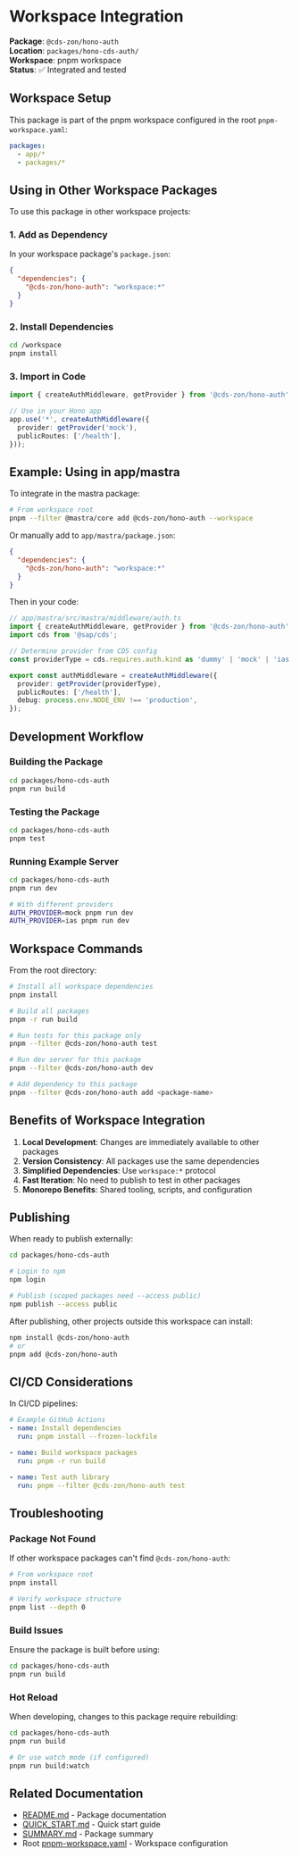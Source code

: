 # Workspace Integration

**Package**: `@cds-zon/hono-auth`  
**Location**: `packages/hono-cds-auth/`  
**Workspace**: pnpm workspace  
**Status**: ✅ Integrated and tested

## Workspace Setup

This package is part of the pnpm workspace configured in the root `pnpm-workspace.yaml`:

```yaml
packages:
  - app/*
  - packages/*
```

## Using in Other Workspace Packages

To use this package in other workspace projects:

### 1. Add as Dependency

In your workspace package's `package.json`:

```json
{
  "dependencies": {
    "@cds-zon/hono-auth": "workspace:*"
  }
}
```

### 2. Install Dependencies

```bash
cd /workspace
pnpm install
```

### 3. Import in Code

```typescript
import { createAuthMiddleware, getProvider } from '@cds-zon/hono-auth';

// Use in your Hono app
app.use('*', createAuthMiddleware({
  provider: getProvider('mock'),
  publicRoutes: ['/health'],
}));
```

## Example: Using in app/mastra

To integrate in the mastra package:

```bash
# From workspace root
pnpm --filter @mastra/core add @cds-zon/hono-auth --workspace
```

Or manually add to `app/mastra/package.json`:

```json
{
  "dependencies": {
    "@cds-zon/hono-auth": "workspace:*"
  }
}
```

Then in your code:

```typescript
// app/mastra/src/mastra/middleware/auth.ts
import { createAuthMiddleware, getProvider } from '@cds-zon/hono-auth';
import cds from '@sap/cds';

// Determine provider from CDS config
const providerType = cds.requires.auth.kind as 'dummy' | 'mock' | 'ias';

export const authMiddleware = createAuthMiddleware({
  provider: getProvider(providerType),
  publicRoutes: ['/health'],
  debug: process.env.NODE_ENV !== 'production',
});
```

## Development Workflow

### Building the Package

```bash
cd packages/hono-cds-auth
pnpm run build
```

### Testing the Package

```bash
cd packages/hono-cds-auth
pnpm test
```

### Running Example Server

```bash
cd packages/hono-cds-auth
pnpm run dev

# With different providers
AUTH_PROVIDER=mock pnpm run dev
AUTH_PROVIDER=ias pnpm run dev
```

## Workspace Commands

From the root directory:

```bash
# Install all workspace dependencies
pnpm install

# Build all packages
pnpm -r run build

# Run tests for this package only
pnpm --filter @cds-zon/hono-auth test

# Run dev server for this package
pnpm --filter @cds-zon/hono-auth dev

# Add dependency to this package
pnpm --filter @cds-zon/hono-auth add <package-name>
```

## Benefits of Workspace Integration

1. **Local Development**: Changes are immediately available to other packages
2. **Version Consistency**: All packages use the same dependencies
3. **Simplified Dependencies**: Use `workspace:*` protocol
4. **Fast Iteration**: No need to publish to test in other packages
5. **Monorepo Benefits**: Shared tooling, scripts, and configuration

## Publishing

When ready to publish externally:

```bash
cd packages/hono-cds-auth

# Login to npm
npm login

# Publish (scoped packages need --access public)
npm publish --access public
```

After publishing, other projects outside this workspace can install:

```bash
npm install @cds-zon/hono-auth
# or
pnpm add @cds-zon/hono-auth
```

## CI/CD Considerations

In CI/CD pipelines:

```yaml
# Example GitHub Actions
- name: Install dependencies
  run: pnpm install --frozen-lockfile

- name: Build workspace packages
  run: pnpm -r run build

- name: Test auth library
  run: pnpm --filter @cds-zon/hono-auth test
```

## Troubleshooting

### Package Not Found

If other workspace packages can't find `@cds-zon/hono-auth`:

```bash
# From workspace root
pnpm install

# Verify workspace structure
pnpm list --depth 0
```

### Build Issues

Ensure the package is built before using:

```bash
cd packages/hono-cds-auth
pnpm run build
```

### Hot Reload

When developing, changes to this package require rebuilding:

```bash
cd packages/hono-cds-auth
pnpm run build

# Or use watch mode (if configured)
pnpm run build:watch
```

## Related Documentation

- [README.md](./README.md) - Package documentation
- [QUICK_START.md](./QUICK_START.md) - Quick start guide
- [SUMMARY.md](./SUMMARY.md) - Package summary
- Root [pnpm-workspace.yaml](../../pnpm-workspace.yaml) - Workspace configuration
